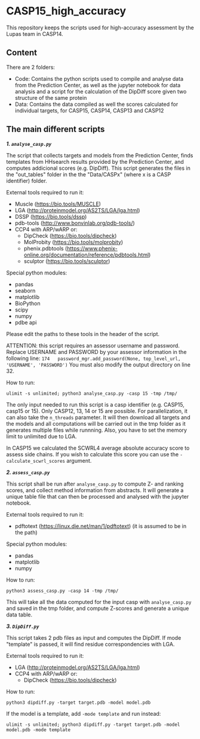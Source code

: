 # CASP15_high_accuracy

This repository keeps the scripts used for high-accuracy assessment by the Lupas team in CASP14.

## Content

There are 2 folders:

 - Code: Contains the python scripts used to compile and analyse data from the Prediction Center, as well as the jupyter notebook for data analysis and a script for the calculation of the DipDiff score given two structure of the same protein
 - Data: Contains the data compiled as well the scores calculated for individual targets, for CASP15, CASP14, CASP13 and CASP12

## The main different scripts

***1. ```analyse_casp.py```***

The script that collects targets and models from the Prediction Center, finds templates from HHsearch results provided by the Prediction Center, and computes addicional scores (e.g. DipDiff). This script generates the files in the "out_tables" folder in the the "Data/CASPx" (where x is a CASP identifier) folder.

External tools required to run it:

 - Muscle (https://bio.tools/MUSCLE)
 - LGA (http://proteinmodel.org/AS2TS/LGA/lga.html)
 - DSSP (https://bio.tools/dssp)
 - pdb-tools (http://www.bonvinlab.org/pdb-tools/)
 - CCP4 with ARP/wARP or:
   - DipCheck (https://bio.tools/dipcheck)
   - MolProbity (https://bio.tools/molprobity)
   - phenix.pdbtools (https://www.phenix-online.org/documentation/reference/pdbtools.html)
   - sculptor (https://bio.tools/sculptor)

Special python modules:
 - pandas
 - seaborn
 - matplotlib
 - BioPython
 - scipy
 - numpy
 - pdbe api

Please edit the paths to these tools in the header of the script.

ATTENTION: this script requires an assessor username and password. Replace USERNAME and PASSWORD by your assessor information in the following line: ```174   password_mgr.add_password(None, top_level_url, 'USERNAME', 'PASSWORD')```
You must also modify the output directory on line 32. 

How to run: 

```
ulimit -s unlimited; python3 analyse_casp.py -casp 15 -tmp /tmp/
```

The only input needed to run this script is a casp identifier (e.g. CASP15, casp15 or 15). Only CASP12, 13, 14 or 15 are possible. For parallelization, it can also take the ```n_threads``` parameter. It will then download all targets and the models and all computations will be carried out in the tmp folder as it generates multiple files while runnning. Also, you have to set the memory limit to unlimited due to LGA.

In CASP15 we calculated the SCWRL4 average absolute accuracy score to assess side chains. If you wish to calculate this score you can use the `-calculate_scwrl_scores` argument.


***2. ```assess_casp.py```***

This script shall be run after ```analyse_casp.py``` to compute Z- and ranking scores, and collect method information from abstracts. It will generate a unique table file that can then be processed and analysed with the jupyter notebook. 

External tools required to run it:

 - pdftotext (https://linux.die.net/man/1/pdftotext) (it is assumed to be in the path)

Special python modules:
 - pandas
 - matplotlib
 - numpy

How to run: 

```
python3 assess_casp.py -casp 14 -tmp /tmp/
```

This will take all the data computed for the input casp with ```analyse_casp.py``` and saved in the tmp folder, and compute Z-scores and generate a unique data table.


***3. ```DipDiff.py```***

This script takes 2 pdb files as input and computes the DipDiff. If mode "template" is passed, it will find residue correspondencies with LGA.

External tools required to run it:

 - LGA (http://proteinmodel.org/AS2TS/LGA/lga.html)
 - CCP4 with ARP/wARP or:
   - DipCheck (https://bio.tools/dipcheck)

How to run: 

```
python3 dipdiff.py -target target.pdb -model model.pdb
```

If the model is a template, add ```-mode template``` and run instead:

```
ulimit -s unlimited; python3 dipdiff.py -target target.pdb -model model.pdb -mode template
```

